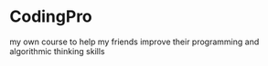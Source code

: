 # CodingPro
 my own course to help my friends improve their programming and algorithmic thinking skills
